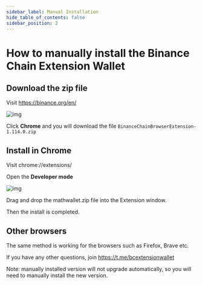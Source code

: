 ```yaml
---
sidebar_label: Manual Installation
hide_table_of_contents: false
sidebar_position: 2
---
```


# How to manually install the Binance Chain Extension Wallet

## Download the zip file

Visit https://binance.org/en/

![img](https://lh5.googleusercontent.com/MwqWuCAJS0hJlE-XCcuUbcWDUM2eY-idLD21hVu1_gMSCBMI_9s_lbur3w_m8M8r1InFdAKPKm4nB4A9m7vxfkfOt1kCtl-a_TYUF0SzHvnG6Ywc-cvLGFE_w3z3sOpLHDiJdSt1)

Click **Chrome** and you will download the file `BinanceChainBrowserExtension-1.114.0.zip`

## Install in Chrome
Visit chrome://extensions/

Open the **Developer mode**

![img](https://lh4.googleusercontent.com/ffFKR28yRqbarsFLSvRhJR6XRVw85VUCM260joofaSIIAGED_xZOmEqjkY9TZH_7oBiH8XdFum9rJRyOaXlqtPWCrJy1PaBzYIfrfgKGZA8B1Qs6V8rUVWZ7sSkgCG6v6b3WfSKU)

Drag and drop the mathwallet.zip file into the Extension window.

Then the install is completed.



## Other browsers

The same method is working for the browsers such as Firefox, Brave etc.

If you have any other questions, join https://t.me/bcextensionwallet

Note: manually installed version will not upgrade automatically, so you will need to manually install the new version.